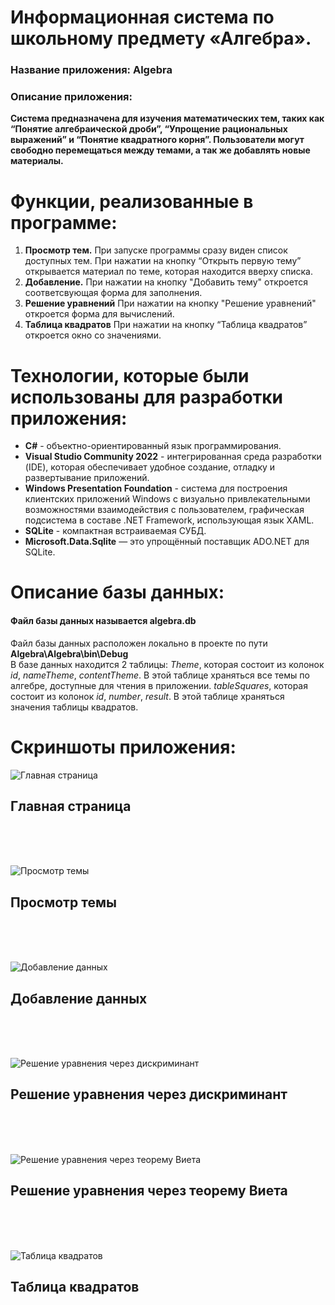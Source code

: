# Информационная система по школьному предмету «Алгебра».
### Название приложения: Algebra
### Описание приложения:
**Система предназначена для изучения математических тем, таких как “Понятие алгебраической дроби”, “Упрощение рациональных выражений” и “Понятие квадратного корня”. Пользователи могут свободно перемещаться между темами, а так же добавлять новые материалы.**

# Функции, реализованные в программе:
1. **Просмотр тем.** При запуске программы сразу виден список доступных тем. При нажатии на кнопку “Открыть первую тему” открывается материал по теме, которая находится вверху списка.
2. **Добавление.** При нажатии на кнопку "Добавить тему" откроется соответсвующая форма для заполнения.
3. **Решение уравнений** При нажатии на кнопку "Решение уравнений" откроется форма для вычислений.
4. **Таблица квадратов** При нажатии на кнопку “Таблица квадратов” откроется окно со значениями.

# Технологии, которые были использованы для разработки приложения:
- **C#** - объектно-ориентированный язык программирования.
- **Visual Studio Community 2022** - интегрированная среда разработки (IDE), которая обеспечивает удобное создание, отладку и развертывание приложений.
- **Windows Presentation Foundation** - система для построения клиентских приложений Windows с визуально привлекательными возможностями взаимодействия с пользователем, графическая подсистема в составе .NET Framework, использующая язык XAML.
- **SQLite** - компактная встраиваемая СУБД.
- **Microsoft.Data.Sqlite** — это упрощённый поставщик ADO.NET для SQLite.

# Описание базы данных:
#### Файл базы данных называется algebra.db <br/>
Файл базы данных расположен локально в проекте по пути **Algebra\Algebra\bin\Debug** </br>
В базе данных находится 2 таблицы: _Theme_, которая состоит из колонок _id_, _nameTheme_, _contentTheme_. В этой таблице храняться все темы по алгебре, доступные для чтения в приложении. _tableSquares_, которая состоит из колонок _id_, _number_, _result_. В этой таблице храняться значения таблицы квадратов.

# Скриншоты приложения:

![Главная страница](https://github.com/KristinaGurenkova/AlgebraApp/blob/main/Screenshots/MainWindow.png)
## Главная страница
</br> </br> </br>

![Просмотр темы](https://github.com/KristinaGurenkova/AlgebraApp/blob/main/Screenshots/Theme.png)
## Просмотр темы
</br> </br> </br>

![Добавление данных](https://github.com/KristinaGurenkova/AlgebraApp/blob/main/Screenshots/AddWindow.png)
## Добавление данных
</br> </br> </br>

![Решение уравнения через дискриминант](https://github.com/KristinaGurenkova/AlgebraApp/blob/main/Screenshots/result1.png)
## Решение уравнения через дискриминант
</br> </br> </br>

![Решение уравнения через теорему Виета](https://github.com/KristinaGurenkova/AlgebraApp/blob/main/Screenshots/result2.png)
## Решение уравнения через теорему Виета
</br> </br> </br>

![Таблица квадратов](https://github.com/KristinaGurenkova/AlgebraApp/blob/main/Screenshots/table.png)
## Таблица квадратов
</br> </br> </br>
